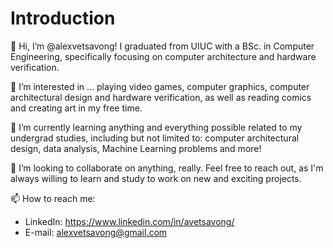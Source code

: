 # Introduction
👋 Hi, I’m @alexvetsavong! I graduated from UIUC with a BSc. in Computer Engineering, specifically focusing on computer architecture and hardware verification.

👀 I’m interested in ... playing video games, computer graphics, computer architectural design and hardware verification, as well as reading comics and creating art in my free time.

🌱 I’m currently learning anything and everything possible related to my undergrad studies, including but not limited to: computer architectural design, data analysis, Machine Learning problems and more!

💞️ I’m looking to collaborate on anything, really. Feel free to reach out, as I'm always willing to learn and study to work on new and exciting projects.

📫 How to reach me:
- LinkedIn: https://www.linkedin.com/in/avetsavong/
- E-mail: alexvetsavong@gmail.com 

<!---
alexvetsavong/alexvetsavong is a ✨ special ✨ repository because its `README.md` (this file) appears on your GitHub profile.
You can click the Preview link to take a look at your changes.
--->
